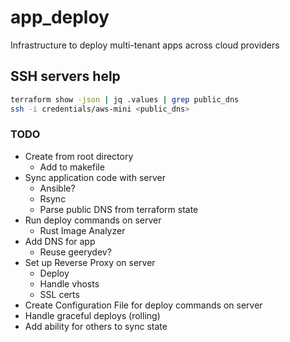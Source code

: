 # app_deploy
Infrastructure to deploy multi-tenant apps across cloud providers

## SSH servers help
```bash
terraform show -json | jq .values | grep public_dns
ssh -i credentials/aws-mini <public_dns>
```

### TODO
- Create from root directory
  - Add to makefile
- Sync application code with server
  - Ansible?
  - Rsync
  - Parse public DNS from terraform state
- Run deploy commands on server
  - Rust Image Analyzer
- Add DNS for app
  - Reuse geerydev?
- Set up Reverse Proxy on server
  - Deploy
  - Handle vhosts
  - SSL certs
- Create Configuration File for deploy commands on server
- Handle graceful deploys (rolling)
- Add ability for others to sync state
